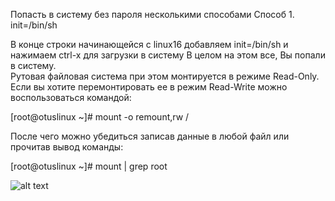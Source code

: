 Попасть в систему без пароля несколькими способами
Способ 1. init=/bin/sh

В конце строки начинающейся с linux16 добавляем 
init=/bin/sh и нажимаем сtrl-x для загрузки в систему
В целом на этом все, Вы попали в систему.  
Рутовая файловая система при этом монтируется в режиме Read-Only. 
Если вы хотите перемонтировать ее в режим Read-Write можно воспользоваться командой:

[root@otuslinux ~]# mount -o remount,rw /

После чего можно убедиться записав данные в любой файл или прочитав вывод команды:

[root@otuslinux ~]# mount | grep root

![alt text](https://yadi.sk/i/qohgyu_fayYE5A/)
